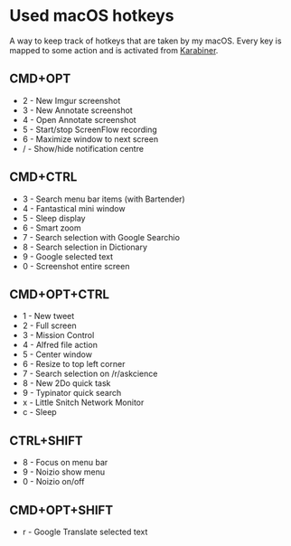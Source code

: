 # Used macOS hotkeys

A way to keep track of hotkeys that are taken by my macOS. Every key is mapped to some action and is activated from [Karabiner](../macOS/apps/karabiner/karabiner.md).

## CMD+OPT

- 2 - New Imgur screenshot
- 3 - New Annotate screenshot
- 4 - Open Annotate screenshot
- 5 - Start/stop ScreenFlow recording
- 6 - Maximize window to next screen
- / - Show/hide notification centre

## CMD+CTRL

- 3 - Search menu bar items (with Bartender)
- 4 - Fantastical mini window
- 5 - Sleep display
- 6 - Smart zoom
- 7 - Search selection with Google Searchio
- 8 - Search selection in Dictionary
- 9 - Google selected text
- 0 - Screenshot entire screen

## CMD+OPT+CTRL

- 1 - New tweet
- 2 - Full screen
- 3 - Mission Control
- 4 - Alfred file action
- 5 - Center window
- 6 - Resize to top left corner
- 7 - Search selection on /r/askcience
- 8 - New 2Do quick task
- 9 - Typinator quick search
- x - Little Snitch Network Monitor
- c - Sleep

## CTRL+SHIFT

- 8 - Focus on menu bar
- 9 - Noizio show menu
- 0 - Noizio on/off

## CMD+OPT+SHIFT

- r - Google Translate selected text

